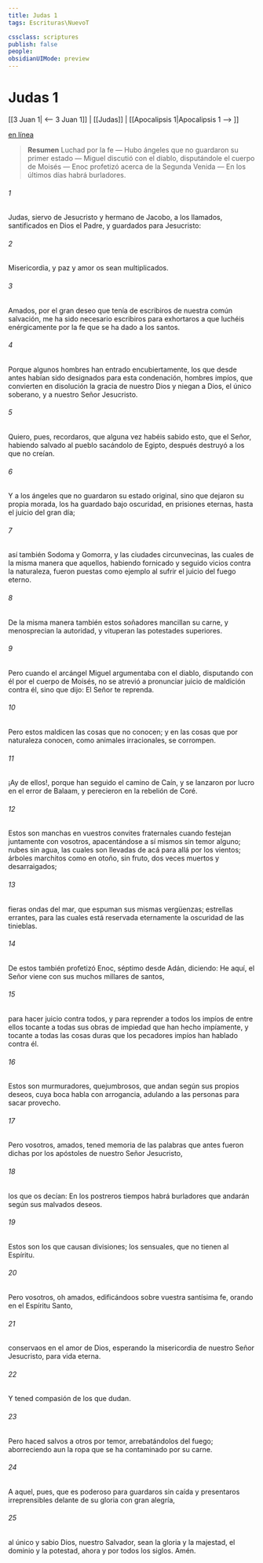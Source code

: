 ```yaml
---
title: Judas 1
tags: Escrituras\NuevoT

cssclass: scriptures
publish: false
people:
obsidianUIMode: preview
---
```


# Judas 1
[[3 Juan 1| <-- 3 Juan 1]] | [[Judas]] | [[Apocalipsis 1|Apocalipsis 1 --> ]]

[en línea](https://churchofjesuschrist.org/study/scriptures/nt/jude/1?lang=spa)

> __Resumen__
Luchad por la fe — Hubo ángeles que no guardaron su primer estado — Miguel discutió con el diablo, disputándole el cuerpo de Moisés — Enoc profetizó acerca de la Segunda Venida — En los últimos días habrá burladores.

###### 1 
Judas, siervo de Jesucristo y hermano de Jacobo, a los llamados, santificados en Dios el Padre, y guardados para Jesucristo:

###### 2 
Misericordia, y paz y amor os sean multiplicados.

###### 3 
Amados, por el gran deseo que tenía de escribiros de nuestra común salvación, me ha sido necesario escribiros para exhortaros a que luchéis enérgicamente por la fe que se ha dado a los santos.

###### 4 
Porque algunos hombres han entrado encubiertamente, los que desde antes habían sido designados para esta condenación, hombres impíos, que convierten en disolución la gracia de nuestro Dios y niegan a Dios, el único soberano, y a nuestro Señor Jesucristo.

###### 5 
Quiero, pues, recordaros,  que alguna vez habéis sabido esto, que el Señor, habiendo salvado al pueblo sacándolo de Egipto, después destruyó a los que no creían.

###### 6 
Y a los ángeles que no guardaron su estado original, sino que dejaron su propia morada, los ha guardado bajo oscuridad, en prisiones eternas, hasta el juicio del gran día;

###### 7 
así también Sodoma y Gomorra, y las ciudades circunvecinas, las cuales de la misma manera que aquellos, habiendo fornicado y seguido vicios contra la naturaleza, fueron puestas como ejemplo al sufrir el juicio del fuego eterno.

###### 8 
De la misma manera también estos soñadores mancillan su carne, y menosprecian la autoridad, y vituperan las potestades superiores.

###### 9 
Pero cuando el arcángel Miguel argumentaba con el diablo, disputando con él por el cuerpo de Moisés, no se atrevió a pronunciar juicio de maldición contra él, sino que dijo: El Señor te reprenda.

###### 10 
Pero estos maldicen las cosas que no conocen; y en las cosas que por naturaleza conocen, como animales irracionales, se corrompen.

###### 11 
¡Ay de ellos!, porque han seguido el camino de Caín, y se lanzaron por lucro en el error de Balaam, y perecieron en la rebelión de Coré.

###### 12 
Estos son manchas en vuestros convites fraternales cuando festejan juntamente con vosotros, apacentándose a sí mismos sin temor alguno; nubes sin agua, las cuales son llevadas de acá para allá por los vientos; árboles marchitos como en otoño, sin fruto, dos veces muertos y desarraigados;

###### 13 
fieras ondas del mar, que espuman sus mismas vergüenzas; estrellas errantes, para las cuales está reservada eternamente la oscuridad de las tinieblas.

###### 14 
De estos también profetizó Enoc, séptimo desde Adán, diciendo: He aquí, el Señor viene con sus muchos millares de santos,

###### 15 
para hacer juicio contra todos, y para reprender a todos los impíos de entre ellos tocante a todas sus obras de impiedad que han hecho impíamente, y tocante a todas las cosas duras que los pecadores impíos han hablado contra él.

###### 16 
Estos son murmuradores, quejumbrosos, que andan según sus propios deseos, cuya boca habla con arrogancia, adulando a las personas para sacar provecho.

###### 17 
Pero vosotros, amados, tened memoria de las palabras que antes fueron dichas por los apóstoles de nuestro Señor Jesucristo,

###### 18 
los que os decían: En los postreros tiempos habrá burladores que andarán según sus malvados deseos.

###### 19 
Estos son los que causan divisiones; los sensuales, que no tienen al Espíritu.

###### 20 
Pero vosotros, oh amados, edificándoos sobre vuestra santísima fe, orando en el Espíritu Santo,

###### 21 
conservaos en el amor de Dios, esperando la misericordia de nuestro Señor Jesucristo, para vida eterna.

###### 22 
Y tened compasión de los que dudan.

###### 23 
Pero haced salvos a otros por temor, arrebatándolos del fuego; aborreciendo aun la ropa que se ha contaminado por su carne.

###### 24 
A aquel, pues, que es poderoso para guardaros sin caída y presentaros irreprensibles delante de su gloria con gran alegría,

###### 25 
al único y sabio Dios, nuestro Salvador, sean la gloria y la majestad, el dominio y la potestad, ahora y por todos los siglos. Amén.

